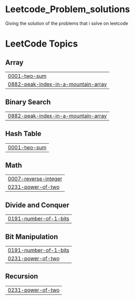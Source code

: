 # Leetcode_Problem_solutions
Giving the solution of the problems that i solve on leetcode

<!---LeetCode Topics Start-->
# LeetCode Topics
## Array
|  |
| ------- |
| [0001-two-sum](https://github.com/Binnaries20/Leetcode_Problem_solutions/tree/master/0001-two-sum) |
| [0882-peak-index-in-a-mountain-array](https://github.com/Binnaries20/Leetcode_Problem_solutions/tree/master/0882-peak-index-in-a-mountain-array) |
## Binary Search
|  |
| ------- |
| [0882-peak-index-in-a-mountain-array](https://github.com/Binnaries20/Leetcode_Problem_solutions/tree/master/0882-peak-index-in-a-mountain-array) |
## Hash Table
|  |
| ------- |
| [0001-two-sum](https://github.com/Binnaries20/Leetcode_Problem_solutions/tree/master/0001-two-sum) |
## Math
|  |
| ------- |
| [0007-reverse-integer](https://github.com/Binnaries20/Leetcode_Problem_solutions/tree/master/0007-reverse-integer) |
| [0231-power-of-two](https://github.com/Binnaries20/Leetcode_Problem_solutions/tree/master/0231-power-of-two) |
## Divide and Conquer
|  |
| ------- |
| [0191-number-of-1-bits](https://github.com/Binnaries20/Leetcode_Problem_solutions/tree/master/0191-number-of-1-bits) |
## Bit Manipulation
|  |
| ------- |
| [0191-number-of-1-bits](https://github.com/Binnaries20/Leetcode_Problem_solutions/tree/master/0191-number-of-1-bits) |
| [0231-power-of-two](https://github.com/Binnaries20/Leetcode_Problem_solutions/tree/master/0231-power-of-two) |
## Recursion
|  |
| ------- |
| [0231-power-of-two](https://github.com/Binnaries20/Leetcode_Problem_solutions/tree/master/0231-power-of-two) |
<!---LeetCode Topics End-->